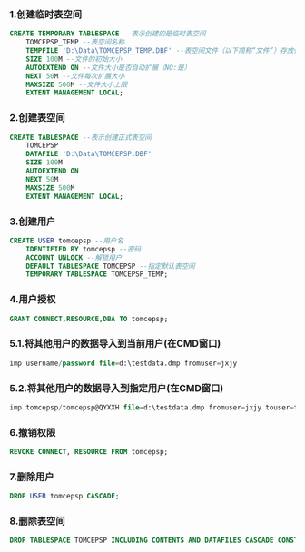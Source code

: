 ### 1.创建临时表空间
```sql
CREATE TEMPORARY TABLESPACE --表示创建的是临时表空间
	TOMCEPSP_TEMP --表空间名称
	TEMPFILE 'D:\Data\TOMCEPSP_TEMP.DBF' --表空间文件（以下简称“文件”）存放位置
	SIZE 100M --文件的初始大小
	AUTOEXTEND ON --文件大小是否自动扩展（NO:是）
	NEXT 50M --文件每次扩展大小
	MAXSIZE 500M --文件大小上限
	EXTENT MANAGEMENT LOCAL;
```
### 2.创建表空间
```sql
CREATE TABLESPACE --表示创建正式表空间
	TOMCEPSP 
	DATAFILE 'D:\Data\TOMCEPSP.DBF' 
	SIZE 100M 
	AUTOEXTEND ON 
	NEXT 50M 
	MAXSIZE 500M 
	EXTENT MANAGEMENT LOCAL;
```
### 3.创建用户
```sql
CREATE USER tomcepsp --用户名
	IDENTIFIED BY tomcepsp --密码
	ACCOUNT UNLOCK --解锁用户
	DEFAULT TABLESPACE TOMCEPSP --指定默认表空间
	TEMPORARY TABLESPACE TOMCEPSP_TEMP;
```
### 4.用户授权
```sql
GRANT CONNECT,RESOURCE,DBA TO tomcepsp;
```
### 5.1.将其他用户的数据导入到当前用户(在CMD窗口)
```sql
imp username/password file=d:\testdata.dmp fromuser=jxjy
```
### 5.2.将其他用户的数据导入到指定用户(在CMD窗口)
```sql
imp tomcepsp/tomcepsp@QYXXH file=d:\testdata.dmp fromuser=jxjy touser=tomcepsp
```
### 6.撤销权限
```sql
REVOKE CONNECT, RESOURCE FROM tomcepsp;
```
### 7.删除用户
```sql
DROP USER tomcepsp CASCADE;
```
### 8.删除表空间
```sql
DROP TABLESPACE TOMCEPSP INCLUDING CONTENTS AND DATAFILES CASCADE CONSTRAINT;
```

